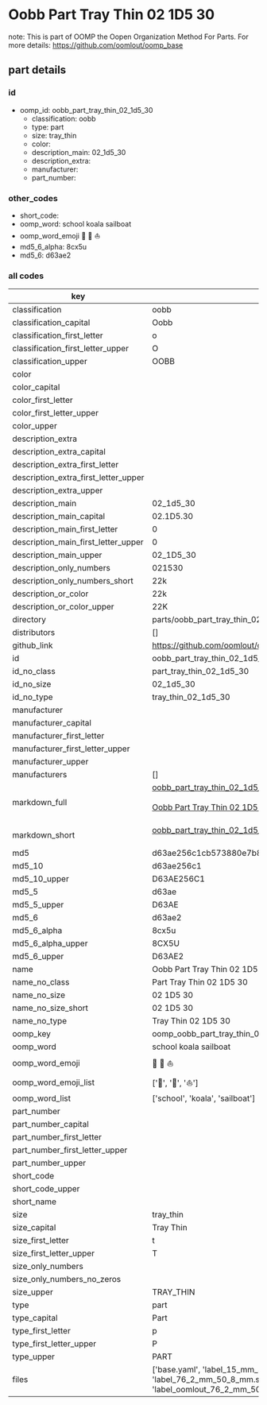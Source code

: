 # Oobb Part Tray Thin 02 1D5 30  

note: This is part of OOMP the Oopen Organization Method For Parts. For more details: https://github.com/oomlout/oomp_base

##  part details





### id
* oomp_id: oobb_part_tray_thin_02_1d5_30
  * classification: oobb
  * type: part
  * size: tray_thin
  * color: 
  * description_main: 02_1d5_30
  * description_extra: 
  * manufacturer: 
  * part_number: 

### other_codes
* short_code: 
* oomp_word: school koala sailboat
* oomp_word_emoji :school: :koala: :sailboat:
* md5_6_alpha: 8cx5u
* md5_6: d63ae2

### all codes 
| key | value |  
| --- | --- |  
| classification | oobb |  
| classification_capital | Oobb |  
| classification_first_letter | o |  
| classification_first_letter_upper | O |  
| classification_upper | OOBB |  
| color |  |  
| color_capital |  |  
| color_first_letter |  |  
| color_first_letter_upper |  |  
| color_upper |  |  
| description_extra |  |  
| description_extra_capital |  |  
| description_extra_first_letter |  |  
| description_extra_first_letter_upper |  |  
| description_extra_upper |  |  
| description_main | 02_1d5_30 |  
| description_main_capital | 02.1D5.30 |  
| description_main_first_letter | 0 |  
| description_main_first_letter_upper | 0 |  
| description_main_upper | 02_1D5_30 |  
| description_only_numbers | 021530 |  
| description_only_numbers_short | 22k |  
| description_or_color | 22k |  
| description_or_color_upper | 22K |  
| directory | parts/oobb_part_tray_thin_02_1d5_30 |  
| distributors | [] |  
| github_link | https://github.com/oomlout/oomlout_oomp_part_src/tree/main/parts/oobb_part_tray_thin_02_1d5_30/working |  
| id | oobb_part_tray_thin_02_1d5_30 |  
| id_no_class | part_tray_thin_02_1d5_30 |  
| id_no_size | 02_1d5_30 |  
| id_no_type | tray_thin_02_1d5_30 |  
| manufacturer |  |  
| manufacturer_capital |  |  
| manufacturer_first_letter |  |  
| manufacturer_first_letter_upper |  |  
| manufacturer_upper |  |  
| manufacturers | [] |  
| markdown_full | [oobb_part_tray_thin_02_1d5_30](https://github.com/oomlout/oomlout_oomp_part_src/tree/main/parts/oobb_part_tray_thin_02_1d5_30/working)<br>[](https://github.com/oomlout/oomlout_oomp_part_src/tree/main/parts/oobb_part_tray_thin_02_1d5_30/working)<br>[Oobb Part Tray Thin 02 1D5 30](https://github.com/oomlout/oomlout_oomp_part_src/tree/main/parts/oobb_part_tray_thin_02_1d5_30/working)<br><br> |  
| markdown_short | [oobb_part_tray_thin_02_1d5_30](https://github.com/oomlout/oomlout_oomp_part_src/tree/main/parts/oobb_part_tray_thin_02_1d5_30/working)<br><br> |  
| md5 | d63ae256c1cb573880e7b86b4676eaf5 |  
| md5_10 | d63ae256c1 |  
| md5_10_upper | D63AE256C1 |  
| md5_5 | d63ae |  
| md5_5_upper | D63AE |  
| md5_6 | d63ae2 |  
| md5_6_alpha | 8cx5u |  
| md5_6_alpha_upper | 8CX5U |  
| md5_6_upper | D63AE2 |  
| name | Oobb Part Tray Thin 02 1D5 30 |  
| name_no_class | Part Tray Thin 02 1D5 30 |  
| name_no_size | 02 1D5 30 |  
| name_no_size_short | 02 1D5 30 |  
| name_no_type | Tray Thin 02 1D5 30 |  
| oomp_key | oomp_oobb_part_tray_thin_02_1d5_30 |  
| oomp_word | school koala sailboat |  
| oomp_word_emoji | :school: :koala: :sailboat: |  
| oomp_word_emoji_list | [':school:', ':koala:', ':sailboat:'] |  
| oomp_word_list | ['school', 'koala', 'sailboat'] |  
| part_number |  |  
| part_number_capital |  |  
| part_number_first_letter |  |  
| part_number_first_letter_upper |  |  
| part_number_upper |  |  
| short_code |  |  
| short_code_upper |  |  
| short_name |  |  
| size | tray_thin |  
| size_capital | Tray Thin |  
| size_first_letter | t |  
| size_first_letter_upper | T |  
| size_only_numbers |  |  
| size_only_numbers_no_zeros |  |  
| size_upper | TRAY_THIN |  
| type | part |  
| type_capital | Part |  
| type_first_letter | p |  
| type_first_letter_upper | P |  
| type_upper | PART |  
| files | ['base.yaml', 'label_15_mm_30_mm.pdf', 'label_15_mm_30_mm.svg', 'label_76_2_mm_50_8_mm.pdf', 'label_76_2_mm_50_8_mm.svg', 'label_oomlout_76_2_mm_50_8_mm.pdf', 'label_oomlout_76_2_mm_50_8_mm.svg', 'readme.md', 'working.json', 'working.yaml'] |  
